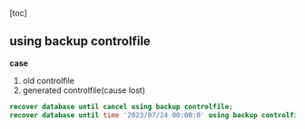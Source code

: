 [toc]

## using backup controlfile

**case**

1. old controlfile
2. generated controlfile(cause lost)

```sql
recover database until cancel using backup controlfile;
recover database until time '2023/07/24 00:00:0' using backup controlfile;
```

